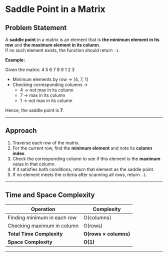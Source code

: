 # Saddle Point in a Matrix

## Problem Statement
A **saddle point** in a matrix is an element that is **the minimum element in its row** and **the maximum element in its column**.  
If no such element exists, the function should return `-1`.

**Example:**

Given the matrix:
4 5 6
7 8 9
1 2 3


- Minimum elements by row → [4, 7, 1]  
- Checking corresponding columns →  
  - 4 → not max in its column  
  - 7 → max in its column 
  - 1 → not max in its column  

Hence, the saddle point is **7**.

---

## Approach

1. Traverse each row of the matrix.
2. For the current row, find the **minimum element** and note its **column index**.
3. Check the corresponding column to see if this element is the **maximum** value in that column.
4. If it satisfies both conditions, return that element as the saddle point.
5. If no element meets the criteria after scanning all rows, return `-1`.

---

## Time and Space Complexity

| Operation | Complexity |
|------------|-------------|
| Finding minimum in each row | O(columns) |
| Checking maximum in column | O(rows) |
| **Total Time Complexity** | **O(rows × columns)** |
| **Space Complexity** | **O(1)** |

---
